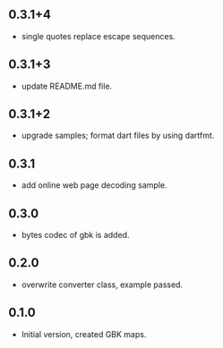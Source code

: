 ## 0.3.1+4
- single quotes replace escape sequences.

## 0.3.1+3
- update README.md file.

## 0.3.1+2
- upgrade samples; format dart files by using dartfmt.

## 0.3.1
- add online web page decoding sample.

## 0.3.0
- bytes codec of gbk is added.

## 0.2.0
- overwrite converter class, example passed.
## 0.1.0

- Initial version, created GBK maps.
